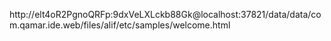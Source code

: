 http://elt4oR2PgnoQRFp:9dxVeLXLckb88Gk@localhost:37821/data/data/com.qamar.ide.web/files/alif/etc/samples/welcome.html
